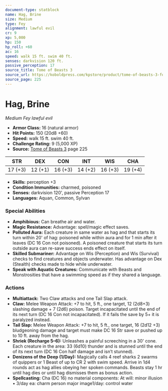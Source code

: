 ```yaml
---
document-type: statblock
name: Hag, Brine
size: Medium
type: Fey
alignment: lawful evil
cr: 9
xp: 5,000
hp: 150
hp_roll: +60
ac: 16
speed: walk 15 ft. swim 40 ft.
senses: darkvision 120 ft. 
passive_perception: 17
source_title: Tome of Beasts 3
source_url: https://koboldpress.com/kpstore/product/tome-of-beasts-3-for-5th-edition/
source_page: 225
---
```


# Hag, Brine

*Medium* *Fey* *lawful evil*

- **Armor Class:** 16 (natural armor)
- **Hit Points:** 150 (20d8 +60)
- **Speed:** walk 15 ft. swim 40 ft.
- **Challenge Rating:** 9 (5,000 XP)
- **Source:** [Tome of Beasts 3](https://koboldpress.com/kpstore/product/tome-of-beasts-3-for-5th-edition/) page 225

| STR | DEX | CON | INT | WIS | CHA |
| --- | --- | --- | --- | --- | --- |
| 17 (+3) | 12 (+1) | 16 (+3) | 14 (+2) | 16 (+3) | 19 (+4) |

- **Skills:** perception +3
- **Condition Immunities:** charmed, poisoned
- **Senses:** darkvision 120', passive Perception 17
- **Languages:** Aquan, Common, Sylvan

### Special Abilities

- **Amphibious:** Can breathe air and water.
- **Magic Resistance:** Advantage: spell/magic effect saves.
- **Polluted Aura:** Each creature in same water as hag and that starts its turn within 20' of hag: poisoned while within aura and for 1 min after it leaves (DC 16 Con not poisoned). A poisoned creature that starts its turn outside aura can re-save success ends effect on itself.
- **Skilled Submariner:** Advantage on Wis (Perception) and Wis (Survival) checks to find creatures and objects underwater. Has advantage on Dex (Stealth) checks made to hide while underwater.
- **Speak with Aquatic Creatures:** Communicate with Beasts and Monstrosities that have a swimming speed as if they shared a language.

### Actions

- **Multiattack:** Two Claw attacks and one Tail Slap attack.
- **Claw:** Melee Weapon Attack: +7 to hit, 5 ft., one target, 12 (2d8+3) slashing damage + 7 (2d6) poison. Target incapacitated until the end of its next turn (DC 16 Con not incapacitated). If it fails the save by 5+ it is paralyzed instead.
- **Tail Slap:** Melee Weapon Attack: +7 to hit, 5 ft., one target, 16 (2d12 +3) bludgeoning damage and target must make DC 16 Str save or pushed up to 10 ft. away from the hag.
- **Shriek (Recharge 5–6):** Unleashes a painful screeching in a 30' cone. Each creature in the area: 33 (6d10) thunder and is stunned until the end of its next turn (DC 16 Con half damage and isn’t stunned).
- **Denizens of the Deep (1/Day):** Magically calls 4 reef sharks 2 swarms of quippers or 1 Beast of up to CR 2 with swim speed. Arrive in 1d4 rounds act as hag allies obeying her spoken commands. Beasts stay 1 hr until hag dies or until hag dismisses them as bonus action.
- **Spellcasting:** Cha (DC 16) no material components: At will: minor illusion  • 3/day ea: charm person major image1/day: control water

